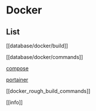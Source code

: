 # Docker

## List

[[database/docker/build]]

[[database/docker/commands]]

[compose](compose.md)

[portainer](portainer.md)

[[docker_rough_build_commands]]

[[info]]